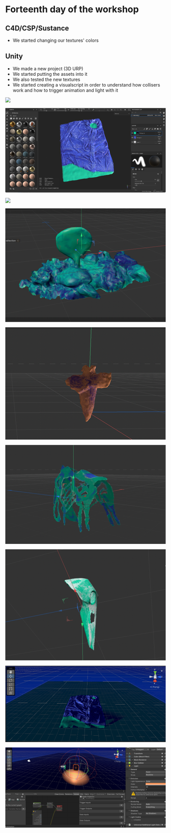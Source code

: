 # Forteenth day of the workshop

## C4D/CSP/Sustance

- We started changing our textures' colors

## Unity

- We made a new project (3D URP)
- We started putting the assets into it
- We also tested the new textures
- We started creating a visualscript in order to understand how collisers work and how to trigger animation and light with it

![](pictures/pic_08_06_2023/base_csp.png)

![](pictures/pic_08_06_2023/base_substance.png)

![](pictures/pic_08_06_2023/moss_csp.png)

![](pictures/pic_08_06_2023/moss.png)

![](pictures/pic_08_06_2023/seaangel.png)

![](pictures/pic_08_06_2023/skeleton.png)

![](pictures/pic_08_06_2023/skull.png)

![](pictures/pic_08_06_2023/unity1.png)

![](pictures/pic_08_06_2023/unity2.png)

